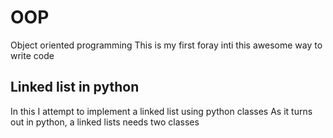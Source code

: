 # OOP
Object oriented programming
This is my first foray inti this awesome way to write code
## Linked list in python
In this I attempt to implement a linked list using python classes
As it turns out in python, a linked lists needs two classes